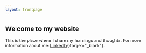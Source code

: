 ```yaml
---
layout: frontpage
---
```


## Welcome to my website

This is the place where I share my learnings and thoughts. For more information about me: [LinkedIn](http://linkedin.com/in/wenfengzhuo){:target="_blank"}.


